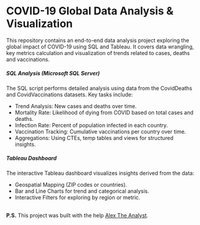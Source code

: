 # COVID-19 Global Data Analysis & Visualization
This repository contains an end-to-end data analysis project exploring the global impact of COVID-19 using SQL and Tableau. It covers data wrangling, key metrics calculation and visualization of trends related to cases, deaths and vaccinations.

##### SQL Analysis (Microsoft SQL Server)
The SQL script performs detailed analysis using data from the CovidDeaths and CovidVaccinations datasets. Key tasks include:
  * Trend Analysis: New cases and deaths over time.
  * Mortality Rate: Likelihood of dying from COVID based on total cases and deaths.
  * Infection Rate: Percent of population infected in each country.
  * Vaccination Tracking: Cumulative vaccinations per country over time.
  * Aggregations: Using CTEs, temp tables and views for structured insights.

##### Tableau Dashboard
The interactive Tableau dashboard visualizes insights derived from the data:
  * Geospatial Mapping (ZIP codes or countries).
  * Bar and Line Charts for trend and categorical analysis.
  * Interactive Filters for exploring by region or metric.<br><br>

**P.S.** This project was built with the help [Alex The Analyst](https://www.youtube.com/@AlexTheAnalyst).
